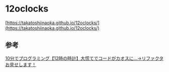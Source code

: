# 12oclocks
[https://takatoshiinaoka.github.io/12oclocks/](https://takatoshiinaoka.github.io/12oclocks/)
## 参考
[10分でプログラミング【12時の時計】大慌てでコードがカオスに...→リファクタお見せします！](https://www.youtube.com/watch?v=mf9wRq1sdTU&list=PLs3eD4QT7ow5iMCjrC2eueXceA-ViBRLt&index=2)

